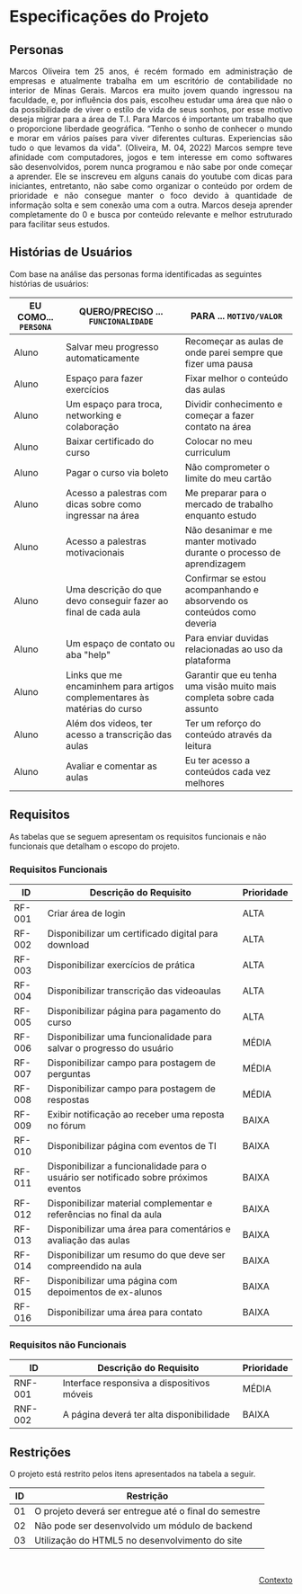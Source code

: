 # Especificações do Projeto

## Personas

<div align="justify">

Marcos Oliveira tem 25 anos, é recém formado em administração de empresas e atualmente trabalha em um escritório de contabilidade no interior de Minas Gerais. Marcos era muito jovem quando ingressou na faculdade, e, por influência dos pais, escolheu estudar uma área que não o da possibilidade de viver o estilo de vida de seus sonhos, por esse motivo deseja migrar para a área de T.I. Para Marcos é importante um trabalho que o proporcione liberdade geográfica. “Tenho o sonho de conhecer o mundo e morar em vários países para viver diferentes culturas. Experiencias são tudo o que levamos da vida". (Oliveira, M. 04, 2022) Marcos sempre teve afinidade com computadores, jogos e tem interesse em como softwares são desenvolvidos, porem nunca programou e não sabe por onde começar a aprender. Ele se inscreveu em alguns canais do youtube com dicas para iniciantes, entretanto, não sabe como organizar o conteúdo por ordem de prioridade e não consegue manter o foco devido à quantidade de informação solta e sem conexão uma com a outra. Marcos deseja aprender completamente do 0 e busca por conteúdo relevante e melhor estruturado para facilitar seus estudos.

</div>

## Histórias de Usuários

Com base na análise das personas forma identificadas as seguintes histórias de usuários:

|EU COMO... `PERSONA`| QUERO/PRECISO ... `FUNCIONALIDADE` |PARA ... `MOTIVO/VALOR`                 |
|--------------------|------------------------------------|----------------------------------------|
|Aluno |Salvar meu progresso automaticamente |Recomeçar as aulas de onde parei sempre que fizer uma pausa
|Aluno |Espaço para fazer exercícios |Fixar melhor o conteúdo das aulas
|Aluno |Um espaço para troca, networking e colaboração |Dividir conhecimento e começar a fazer contato na área
|Aluno |Baixar certificado do curso |Colocar no meu curriculum
|Aluno |Pagar o curso via boleto |Não comprometer o limite do meu cartão
|Aluno |Acesso a palestras com dicas sobre como ingressar na área |Me preparar para o mercado de trabalho enquanto estudo
|Aluno |Acesso a palestras motivacionais |Não desanimar e me manter motivado durante o processo de aprendizagem
|Aluno |Uma descrição do que devo conseguir fazer ao final de cada aula |Confirmar se estou acompanhando e absorvendo os conteúdos como deveria
|Aluno |Um espaço de contato ou aba "help" |Para enviar duvidas relacionadas ao uso da plataforma
|Aluno |Links que me encaminhem para artigos complementares às matérias do curso |Garantir que eu tenha uma visão muito mais completa sobre cada assunto
|Aluno |Além dos videos, ter acesso a transcrição das aulas |Ter um reforço do conteúdo através da leitura
|Aluno |Avaliar e comentar as aulas |Eu ter acesso a conteúdos cada vez melhores


## Requisitos

As tabelas que se seguem apresentam os requisitos funcionais e não funcionais que detalham o escopo do projeto.

### Requisitos Funcionais

|ID    | Descrição do Requisito  | Prioridade |
|------|-----------------------------------------|----|
|RF-001| Criar área de login | ALTA |
|RF-002| Disponibilizar um certificado digital para download | ALTA |
|RF-003| Disponibilizar exercícios de prática | ALTA |
|RF-004| Disponibilizar transcrição das videoaulas | ALTA |
|RF-005| Disponibilizar página para pagamento do curso | ALTA |
|RF-006| Disponibilizar uma funcionalidade para salvar o progresso do usuário | MÉDIA |
|RF-007| Disponibilizar campo para postagem de perguntas | MÉDIA |
|RF-008| Disponibilizar campo para postagem de respostas | MÉDIA |
|RF-009| Exibir notificação ao receber uma reposta no fórum | BAIXA |
|RF-010| Disponibilizar página com eventos de TI | BAIXA |
|RF-011| Disponibilizar a funcionalidade para o usuário ser notificado sobre próximos eventos | BAIXA |
|RF-012| Disponibilizar material complementar e referências no final da aula | BAIXA |
|RF-013| Disponibilizar uma área para comentários e avaliação das aulas | BAIXA |
|RF-014| Disponibilizar um resumo do que deve ser compreendido na aula | BAIXA |
|RF-015| Disponibilizar uma página com depoimentos de ex-alunos | BAIXA |
|RF-016| Disponibilizar uma área para contato | BAIXA |



### Requisitos não Funcionais

|ID     | Descrição do Requisito  |Prioridade |
|-------|-------------------------|----|
|RNF-001| Interface responsiva a dispositivos móveis | MÉDIA |
|RNF-002| A página deverá ter alta disponibilidade | BAIXA |


## Restrições

O projeto está restrito pelos itens apresentados na tabela a seguir.

|ID| Restrição                                             |
|--|-------------------------------------------------------|
|01| O projeto deverá ser entregue até o final do semestre |
|02| Não pode ser desenvolvido um módulo de backend        |
|03| Utilização do HTML5 no desenvolvimento do site        |


<br>

<p align="right"><a href="./context.md">Contexto</a>
